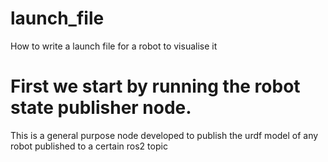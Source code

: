 # launch_file
How to write a launch file for a robot to visualise it 


# First we start by running the robot state publisher node.

This is a general purpose node developed to publish the urdf model of any robot published to a certain ros2 topic

